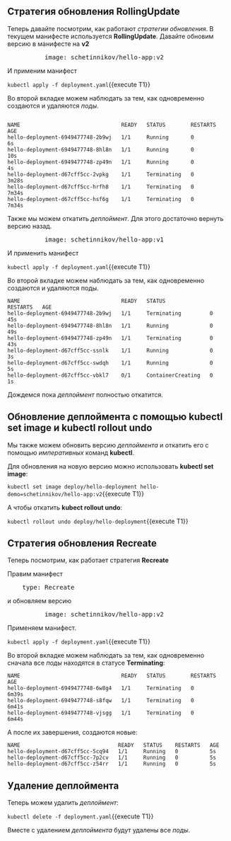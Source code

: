 ## Стратегия обновления RollingUpdate

Теперь давайте посмотрим, как работают *стратегии обновления*. В текущем манифесте используется **RollingUpdate**. Давайте обновим версию в манифесте на **v2**

<pre class="file" data-filename="./deployment.yaml" data-target="insert" data-marker="          image: schetinnikov/hello-app:v1">
          image: schetinnikov/hello-app:v2</pre>

И применим манифест

`kubectl apply -f deployment.yaml`{{execute T1}}

Во второй вкладке можем наблюдать за тем, как одновременно создаются и удаляются *поды*.

```

NAME                                READY   STATUS        RESTARTS   AGE
hello-deployment-6949477748-2b9wj   1/1     Running       0          6s
hello-deployment-6949477748-8hl8n   1/1     Running       0          10s
hello-deployment-6949477748-zp49n   1/1     Running       0          4s
hello-deployment-d67cff5cc-2vpkg    1/1     Terminating   0          3m28s
hello-deployment-d67cff5cc-hrfh8    1/1     Terminating   0          7m34s
hello-deployment-d67cff5cc-hsf6g    1/1     Terminating   0          7m34s
```

Также мы можем откатить *деплоймент*. Для этого достаточно вернуть версию назад.

<pre class="file" data-filename="./deployment.yaml" data-target="insert" data-marker="          image: schetinnikov/hello-app:v2">
          image: schetinnikov/hello-app:v1</pre>

И применить манифест 

`kubectl apply -f deployment.yaml`{{execute T1}}

Во второй вкладке можем наблюдать за тем, как одновременно создаются и удаляются поды. 

```
NAME                                READY   STATUS              RESTARTS   AGE
hello-deployment-6949477748-2b9wj   1/1     Terminating         0          45s
hello-deployment-6949477748-8hl8n   1/1     Running             0          49s
hello-deployment-6949477748-zp49n   1/1     Terminating         0          43s
hello-deployment-d67cff5cc-ssnlk    1/1     Running             0          3s
hello-deployment-d67cff5cc-swdqh    1/1     Running             0          5s
hello-deployment-d67cff5cc-vbkl7    0/1     ContainerCreating   0          1s
```

Дождемся пока *деплоймент* полностью откатится.

## Обновление деплоймента с помощью kubectl set image и kubectl rollout undo

Мы также можем обновить версию *деплоймента* и откатить его с помощью *императивных* команд **kubectl**. 

Для обновления на новую версию можно использовать **kubectl set image**:

`kubectl set image deploy/hello-deployment hello-demo=schetinnikov/hello-app:v2`{{execute T1}}

А чтобы откатить **kubect rollout undo**:

`kubectl rollout undo deploy/hello-deployment`{{execute T1}}

## Стратегия обновления Recreate

Теперь посмотрим, как работает стратегия **Recreate**

Правим манифест

<pre class="file" data-filename="./deployment.yaml" data-target="insert" data-marker="    type: RollingUpdate">
    type: Recreate</pre>

и обновляем версию 

<pre class="file" data-filename="./deployment.yaml" data-target="insert" data-marker="          image: schetinnikov/hello-app:v1">
          image: schetinnikov/hello-app:v2</pre>

Применяем манифест. 

`kubectl apply -f deployment.yaml`{{execute T1}}

Во второй вкладке можем наблюдать за тем, как одновременно сначала все *поды* находятся в статусе **Terminating**:
```
NAME                                READY   STATUS        RESTARTS   AGE
hello-deployment-6949477748-6w8g4   1/1     Terminating   0          6m39s
hello-deployment-6949477748-s8fqw   1/1     Terminating   0          6m41s
hello-deployment-6949477748-vjsgg   1/1     Terminating   0          6m44s
```

А после их завершения, создаются новые:
```
NAME                               READY   STATUS    RESTARTS   AGE
hello-deployment-d67cff5cc-5cq94   1/1     Running   0          5s
hello-deployment-d67cff5cc-7p2cv   1/1     Running   0          5s
hello-deployment-d67cff5cc-z54rr   1/1     Running   0          5s
```

## Удаление деплоймента

Теперь можем удалить *деплоймент*:

`kubectl delete -f deployment.yaml`{{execute T1}}

Вместе с удалением *деплоймента* будут удалены все *поды*.


